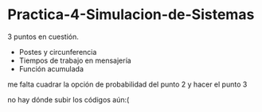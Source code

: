 # Practica-4-Simulacion-de-Sistemas
3 puntos en cuestión.
- Postes y circunferencia 
- Tiempos de trabajo en mensajería 
- Función acumulada

me falta cuadrar la opción de probabilidad del punto 2 y hacer el punto 3

no hay dónde subir los códigos aún:( 